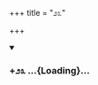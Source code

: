 +++
title = "೨೩"

+++

<div class="js_include" includetitle="true" newlevelforh1="3" unfilled url="/mahAbhAratam/kAvyam/bhAShAntaram/kn/kumAra-vyAsa-bhArata/vishvAsa-prastuti/06_bhIShma/23/_index.md">
<details open><summary><h3>+೨೩ ...{Loading}...</h3></summary>
</details>
</div>